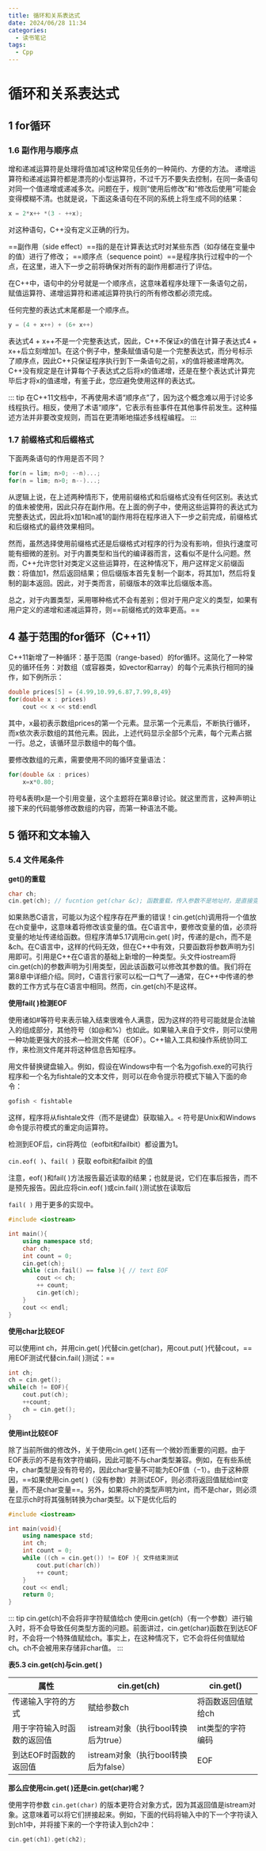 ```yaml
---
title: 循环和关系表达式
date: 2024/06/28 11:34
categories:
  - 读书笔记
tags:
  - Cpp
---
```

# 循环和关系表达式

## 1 for循环

### 1.6 副作用与顺序点

增和递减运算符是处理将值加减1这种常见任务的一种简约、方便的方法。
递增运算符和递减运算符都是漂亮的小型运算符，不过千万不要失去控制，在同一条语句对同一个值递增或递减多次。问题在于，规则“使用后修改”和“修改后使用”可能会变得模糊不清。也就是说，下面这条语句在不同的系统上将生成不同的结果：

```cpp
x = 2*x++ *(3 - ++x);
```

对这种语句，C++没有定义正确的行为。

==副作用（side effect）==指的是在计算表达式时对某些东西（如存储在变量中的值）进行了修改；
==顺序点（sequence point）==是程序执行过程中的一个点，在这里，进入下一步之前将确保对所有的副作用都进行了评估。

在C++中，语句中的分号就是一个顺序点，这意味着程序处理下一条语句之前，赋值运算符、递增运算符和递减运算符执行的所有修改都必须完成。

任何完整的表达式末尾都是一个顺序点。

```cpp
y = (4 + x++) + (6+ x++)
```

表达式4 + x++不是一个完整表达式，因此，C++不保证x的值在计算子表达式4 + x++后立刻增加1。在这个例子中，整条赋值语句是一个完整表达式，而分号标示了顺序点，因此C++只保证程序执行到下一条语句之前，x的值将被递增两次。C++没有规定是在计算每个子表达式之后将x的值递增，还是在整个表达式计算完毕后才将x的值递增，有鉴于此，您应避免使用这样的表达式。

::: tip 
在C++11文档中，不再使用术语“顺序点”了，因为这个概念难以用于讨论多线程执行。相反，使用了术语“顺序”，它表示有些事件在其他事件前发生。这种描述方法并非要改变规则，而旨在更清晰地描述多线程编程。
:::

### 1.7 前缀格式和后缀格式

下面两条语句的作用是否不同？
```cpp
for(n = lim; n>0; --n)...;
for(n = lim; n>0; n--)...;
```

从逻辑上说，在上述两种情形下，使用前缀格式和后缀格式没有任何区别。表达式的值未被使用，因此只存在副作用。在上面的例子中，使用这些运算符的表达式为完整表达式，因此将x加1和n减1的副作用将在程序进入下一步之前完成，前缀格式和后缀格式的最终效果相同。

然而，虽然选择使用前缀格式还是后缀格式对程序的行为没有影响，但执行速度可能有细微的差别。对于内置类型和当代的编译器而言，这看似不是什么问题。然而，C++允许您针对类定义这些运算符，在这种情况下，用户这样定义前缀函数：将值加1，然后返回结果；但后缀版本首先复制一个副本，将其加1，然后将复制的副本返回。因此，对于类而言，前缀版本的效率比后缀版本高。

总之，对于内置类型，采用哪种格式不会有差别；但对于用户定义的类型，如果有用户定义的递增和递减运算符，则==前缀格式的效率更高。==

## 4 基于范围的for循环（C++11）

C++11新增了一种循环：基于范围（range-based）的for循环。这简化了一种常见的循环任务：对数组（或容器类，如vector和array）的每个元素执行相同的操作，如下例所示：

```cpp
double prices[5] = {4.99,10.99,6.87,7.99,8,49}
for(double x : prices)
	cout << x << std:endl
```

其中，x最初表示数组prices的第一个元素。显示第一个元素后，不断执行循环，而x依次表示数组的其他元素。因此，上述代码显示全部5个元素，每个元素占据一行。总之，该循环显示数组中的每个值。

要修改数组的元素，需要使用不同的循环变量语法：
```cpp
for(double &x : prices)
	x=x*0.80;
```

符号&表明x是一个引用变量，这个主题将在第8章讨论。就这里而言，这种声明让接下来的代码能够修改数组的内容，而第一种语法不能。

## 5 循环和文本输入

### 5.4 文件尾条件

**get()的重载**

```cpp
char ch;
cin.get(ch); // fucntion get(char &c); 函数重载，传入参数不是地址时，是直接变量时，调用形参为引用变量的get函数
```

如果熟悉C语言，可能以为这个程序存在严重的错误！cin.get(ch)调用将一个值放在ch变量中，这意味着将修改该变量的值。在C语言中，要修改变量的值，必须将变量的地址传递给函数。但程序清单5.17调用cin.get( )时，传递的是ch，而不是&ch。在C语言中，这样的代码无效，但在C++中有效，只要函数将参数声明为引用即可。引用是C++在C语言的基础上新增的一种类型。头文件iostream将cin.get(ch)的参数声明为引用类型，因此该函数可以修改其参数的值。我们将在第8章中详细介绍。同时，C语言行家可以松一口气了—通常，在C++中传递的参数的工作方式与在C语言中相同。然而，cin.get(ch)不是这样。

**使用fail( )检测EOF**

使用诸如#等符号来表示输入结束很难令人满意，因为这样的符号可能就是合法输入的组成部分，其他符号（如@和%）也如此。如果输入来自于文件，则可以使用一种功能更强大的技术—检测文件尾（EOF）。C++输入工具和操作系统协同工作，来检测文件尾并将这种信息告知程序。

用文件替换键盘输入。例如，假设在Windows中有一个名为gofish.exe的可执行程序和一个名为fishtale的文本文件，则可以在命令提示符模式下输入下面的命令：
```cpp
gofish < fishtable
```

这样，程序将从fishtale文件（而不是键盘）获取输入。`<` 符号是Unix和Windows命令提示符模式的重定向运算符。

检测到EOF后，cin将两位（eofbit和failbit）都设置为1。

`cin.eof( )`、`fail( )` 获取 eofbit和failbit 的值

注意，eof( )和fail( )方法报告最近读取的结果；也就是说，它们在事后报告，而不是预先报告。因此应将cin.eof( )或cin.fail( )测试放在读取后

`fail( )` 用于更多的实现中。

```cpp
#include <iostream>

int main(){
    using namespace std;
    char ch;
    int count = 0;
    cin.get(ch);
    while (cin.fail() == false ){ // text EOF
        cout << ch;
        ++ count;
        cin.get(ch);
    }
    cout << endl;
}
```

**使用char比较EOF**

可以使用int ch，并用cin.get( )代替cin.get(char)，用cout.put( )代替cout，==用EOF测试代替cin.fail( )测试：==
```cpp
int ch;
ch = cin.get();
while(ch != EOF){
	cout.put(ch);
	++count;
	ch = cin.get();
}
```

**使用int比较EOF**

除了当前所做的修改外，关于使用cin.get( )还有一个微妙而重要的问题。由于EOF表示的不是有效字符编码，因此可能不与char类型兼容。例如，在有些系统中，char类型是没有符号的，因此char变量不可能为EOF值（−1）。由于这种原因，==如果使用cin.get( )（没有参数）并测试EOF，则必须将返回值赋给int变量，而不是char变量==。另外，如果将ch的类型声明为int，而不是char，则必须在显示ch时将其强制转换为char类型。以下是优化后的

```cpp
#include <iostream>

int main(void){
    using namespace std;
    int ch;
    int count = 0;
    while ((ch = cin.get()) != EOF ){ 文件结束测试
        cout.put(char(ch))
        ++ count;
    }
    cout << endl;
    return 0;
}
```

::: tip cin.get(ch)不会将非字符赋值给ch
使用cin.get(ch)（有一个参数）进行输入时，将不会导致任何类型方面的问题。前面讲过，cin.get(char)函数在到达EOF时，不会将一个特殊值赋给ch。事实上，在这种情况下，它不会将任何值赋给ch。ch不会被用来存储非char值。
:::

**表5.3 cin.get(ch)与cin.get( )**

| 属性            | cin.get(ch)                | cin.get()  |
| ------------- | -------------------------- | ---------- |
| 传递输入字符的方式     | 赋给参数ch                     | 将函数返回值赋给ch |
| 用于字符输入时函数的返回值 | istream对象（执行bool转换后为true）  | int类型的字符编码 |
| 到达EOF时函数的返回值  | istream对象（执行bool转换后为false） | EOF        |

**那么应使用cin.get( )还是cin.get(char)呢？**

使用字符参数 `cin.get(char)` 的版本更符合对象方式，因为其返回值是istream对象。这意味着可以将它们拼接起来。例如，下面的代码将输入中的下一个字符读入到ch1中，并将接下来的一个字符读入到ch2中：

```cpp
cin.get(ch1).get(ch2);
```


